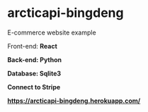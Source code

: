 # arcticapi-bingdeng


E-commerce website example


Front-end: <strong>React</stong>

Back-end: Python

Database: Sqlite3

Connect to Stripe



https://arcticapi-bingdeng.herokuapp.com/
